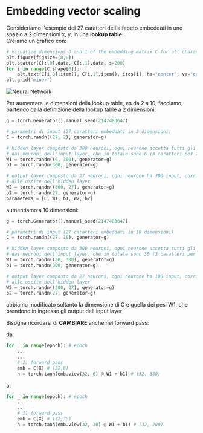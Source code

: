 # Embedding vector scaling

Consideriamo l'esempio dei 27 caratteri dell'alfabeto embeddati in uno spazio a 2 dimensioni x, y,
in una **lookup table**.  
Creiamo un grafico con:
```py
# visualize dimensions 0 and 1 of the embedding matrix C for all characters
plt.figure(figsize=(8,8))
plt.scatter(C[:,0].data, C[:,1].data, s=200)
for i in range(C.shape[0]):
    plt.text(C[i,0].item(), C[i,1].item(), itos[i], ha="center", va="center", color='white')
plt.grid('minor')
```

![Neural Network](../images/embeddings.png)

Per aumentare le dimensioni della lookup table, es da 2 a 10, facciamo, partendo dalla definizione della lookup table a 2 dimensioni:
```py
g = torch.Generator().manual_seed(2147483647)

# parametri di input (27 caratteri embeddati in 2 dimensioni)
C = torch.randn((27, 2), generator=g)

# hidden layer composto da 300 neuroni, ogni neurone accetta tutti gli input 
# dai neuroni dell'input layer, che in totale sono 6 (3 caratteri per 2 dimensioni)
W1 = torch.randn((6, 300), generator=g)
b1 = torch.randn(300, generator=g)

# output layer composto da 27 neuroni, ogni neurone ha 300 input, corrispondenti
# alle uscite dell'hidden layer
W2 = torch.randn((300, 27), generator=g)
b2 = torch.randn(27, generator=g)
parameters = [C, W1, b1, W2, b2]
```

aumentiamo a 10 dimensioni:

```py
g = torch.Generator().manual_seed(2147483647)

# parametri di input (27 caratteri embeddati in 10 dimensioni)
C = torch.randn((27, 10), generator=g)

# hidden layer composto da 300 neuroni, ogni neurone accetta tutti gli input 
# dai neuroni dell'input layer, che in totale sono 30 (3 caratteri per 10 dimensioni)
W1 = torch.randn((30, 300), generator=g)
b1 = torch.randn(300, generator=g)

# output layer composto da 27 neuroni, ogni neurone ha 100 input, corrispondenti
# alle uscite dell'hidden layer
W2 = torch.randn((300, 27), generator=g)
b2 = torch.randn(27, generator=g)
```

abbiamo modificato soltanto la dimensione di C e quella dei pesi W1, che prendono in ingresso gli output dell'input layer

Bisogna ricordarsi di **CAMBIARE** anche nel forward pass:

da: 
```py
for _ in range(epoch): # epoch
    ...
    ...
    # 1) forward pass
    emb = C[X] # (32,6)
    h = torch.tanh(emb.view(32, 6) @ W1 + b1) # (32, 300)
```

a:
```py
for _ in range(epoch): # epoch
    ...
    ...
    # 1) forward pass
    emb = C[X] # (32,30)
    h = torch.tanh(emb.view(32, 30) @ W1 + b1) # (32, 200)
```


